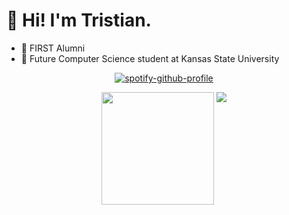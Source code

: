 # :wave: Hi! I'm Tristian.

* 🤖 FIRST Alumni
* 🏫 Future Computer Science student at Kansas State University

<div align="center">

[![spotify-github-profile](https://spotify-github-profile.vercel.app/api/view?uid=t886xc6adcyzys40f77jxmkcq&cover_image=true&theme=default&show_offline=true&background_color=121212&interchange=true&bar_color=53b14f&bar_color_cover=true)](https://spotify-github-profile.vercel.app/api/view?uid=t886xc6adcyzys40f77jxmkcq&redirect=true)

<img height="180em" src="https://github-readme-stats.vercel.app/api?username=ordinaryjellyfish&show_icons=true&include_all_commits=true&hide_border=true&theme=transparent&custom_title=Tristian's%20GitHub%20Stats" />
<img align="top" src="https://github-readme-stats.vercel.app/api/top-langs/?username=ordinaryjellyfish&hide_border=true&layout=compact&theme=transparent" />

</div>
